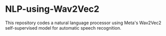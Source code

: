 # NLP-using-Wav2Vec2
This repository codes a natural language processor using Meta's Wav2Vec2 self-supervised model for automatic speech recognition.
